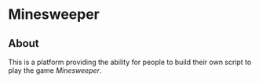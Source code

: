 # Minesweeper

## About
This is a platform providing the ability for people to build their
own script to play the game *Minesweeper*. 